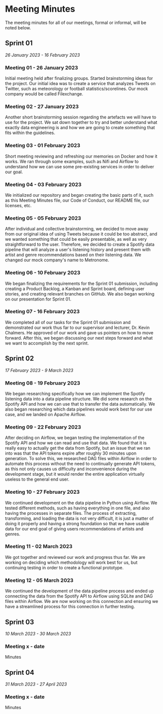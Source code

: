 # Meeting Minutes

The meeting minutes for all of our meetings, formal or informal, will be noted below.

## Sprint 01

*26 January 2023 - 16 February 2023*

### Meeting 01 - 26 January 2023

Initial meeting held after finalizing groups. Started brainstorming ideas for the project. Our initial idea was to create a service that analyzes Tweets on Twitter, such as meteorology or football statistics/scorelines. Our mock company would be called Filexchange.

### Meeting 02 - 27 January 2023

Another short brainstorming session regarding the artefacts we will have to use for the project. We sat down together to try and better understand what exactly data engineering is and how we are going to create something that fits within the guidelines.

### Meeting 03 - 01 February 2023

Short meeting reviewing and refreshing our memories on Docker and how it works. We ran through some examples, such as Nifi and Airflow to understand how we can use some pre-existing services in order to deliver our goal.

### Meeting 04 - 03 February 2023

We initialized our repository and began creating the basic parts of it, such as this Meeting Minutes file, our Code of Conduct, our README file, our licenses, etc.

### Meeting 05 - 05 February 2023

After individual and collective brainstorming, we decided to move away from our original idea of using Tweets because it could be too abstract, and we wanted something that could be easily presentable, as well as very straightforward to the user. Therefore, we decided to create a Spotify data pipeline that will analyze a user's listening history and present them with artist and genre recommendations based on their listening data. We changed our mock company's name to Metronome.

### Meeting 06 - 10 February 2023

We began finalizing the requirements for the Sprint 01 submission, including creating a Product Backlog, a Kanban and Sprint board, defining user stories, and creating relevant branches on GitHub. We also began working on our presentation for Sprint 01.

### Meeting 07 - 16 February 2023

We completed all of our tasks for the Sprint 01 submission and demonstrated our work thus far to our supervisor and lecturer, Dr. Kevin Chalmers. He approved of our work and gave us pointers on how to move forward. After this, we began discussing our next steps forward and what we want to accomplish by the next sprint.

## Sprint 02

*17 February 2023 - 9 March 2023*

### Meeting 08 - 19 February 2023

We began researching specifically how we can implement the Spotify listening data into a data pipeline structure. We did some research on the Spotify API and how we can use that to transfer the data automatically. We also began researching which data pipelines would work best for our use case, and we landed on Apache Airflow.

### Meeting 09 - 22 February 2023

After deciding on Airflow, we began testing the implementation of the Spotify API and how we can read and use that data. We found that it is really easy to actually get the data from Spotify, but an issue that we ran into was that the API tokens expire after roughly 30 minutes upon generation. To solve this, we researched DAG files within Airflow in order to automate this process without the need to continually generate API tokens, as this not only causes us difficulty and inconvenience during the development stage, but it would render the entire application virtually useless to the general end user.

### Meeting 10 - 27 February 2023

We continued development on the data pipeline in Python using Airflow. We tested different methods, such as having everything in one file, and also having the processes in separate files. The process of extracting, transforming, and loading the data is not very difficult, it is just a matter of doing it properly and having a strong foundation so that we have usable data for our end goal of giving users recommendations of artists and genres.

### Meeting 11 - 02 March 2023

We got together and reviewed our work and progress thus far. We are working on deciding which methodology will work best for us, but continuing testing in order to create a functional prototype.

### Meeting 12 - 05 March 2023

We continued the development of the data pipeline process and ended up connecting the data from the Spotify API to Airflow using SQLite and DAG files within Airflow. We are now working on this connection and ensuring we have a streamlined process for this connection in further testing.

## Sprint 03

*10 March 2023 - 30 March 2023*

### Meeting x - date

Minutes

## Sprint 04

*31 March 2023 - 27 April 2023*

### Meeting x - date

Minutes
